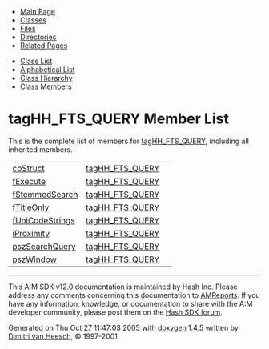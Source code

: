 <div class="tabs">

- [Main Page](index.md)
- <span id="current">[Classes](annotated.md)</span>
- [Files](files.md)
- [Directories](dirs.md)
- [Related Pages](pages.md)

</div>

<div class="tabs">

- [Class List](annotated.md)
- [Alphabetical List](classes.md)
- [Class Hierarchy](hierarchy.md)
- [Class Members](functions.md)

</div>

# tagHH_FTS_QUERY Member List

This is the complete list of members for <a href="structtagHH__FTS__QUERY.md" class="el">tagHH_FTS_QUERY</a>, including all inherited members.

|  |  |  |
|----|----|----|
| <a href="structtagHH__FTS__QUERY.md#64f7690baa7b6a065390f019141fab07" class="el">cbStruct</a> | <a href="structtagHH__FTS__QUERY.md" class="el">tagHH_FTS_QUERY</a> |  |
| <a href="structtagHH__FTS__QUERY.md#e45162df88506c578f202951b351758f" class="el">fExecute</a> | <a href="structtagHH__FTS__QUERY.md" class="el">tagHH_FTS_QUERY</a> |  |
| <a href="structtagHH__FTS__QUERY.md#979c8c2d8af4b5a4eea5420d293b8cad" class="el">fStemmedSearch</a> | <a href="structtagHH__FTS__QUERY.md" class="el">tagHH_FTS_QUERY</a> |  |
| <a href="structtagHH__FTS__QUERY.md#68d4b5f86645c46bc38cd5e4e7a854b6" class="el">fTitleOnly</a> | <a href="structtagHH__FTS__QUERY.md" class="el">tagHH_FTS_QUERY</a> |  |
| <a href="structtagHH__FTS__QUERY.md#befcce7f3eed0e3924f42663124f5609" class="el">fUniCodeStrings</a> | <a href="structtagHH__FTS__QUERY.md" class="el">tagHH_FTS_QUERY</a> |  |
| <a href="structtagHH__FTS__QUERY.md#5b75c942a866028ac7c52df7ffac803d" class="el">iProximity</a> | <a href="structtagHH__FTS__QUERY.md" class="el">tagHH_FTS_QUERY</a> |  |
| <a href="structtagHH__FTS__QUERY.md#97c609742f5c6fabb6c59a6626c49104" class="el">pszSearchQuery</a> | <a href="structtagHH__FTS__QUERY.md" class="el">tagHH_FTS_QUERY</a> |  |
| <a href="structtagHH__FTS__QUERY.md#a55ae040797f47c9432c19dc2f601507" class="el">pszWindow</a> | <a href="structtagHH__FTS__QUERY.md" class="el">tagHH_FTS_QUERY</a> |  |

------------------------------------------------------------------------

<span class="small">This A:M SDK v12.0 documentation is maintained by Hash Inc. Please address any comments concerning this documentation to [AMReports](http://www.hash.com/reports). If you have any information, knowledge, or documentation to share with the A:M developer community, please post them on the [Hash SDK forum](http://www.hash.com/forums/index.php?showforum=11).</span>

Generated on Thu Oct 27 11:47:03 2005 with [<span class="image placeholder" original-image-src="doxygen.png" original-image-title="" height="45" width="100" align="middle" border="0">doxygen</span>](http://www.doxygen.org/index.html) 1.4.5 written by [Dimitri van Heesch](mailto:dimitri@stack.nl), © 1997-2001
